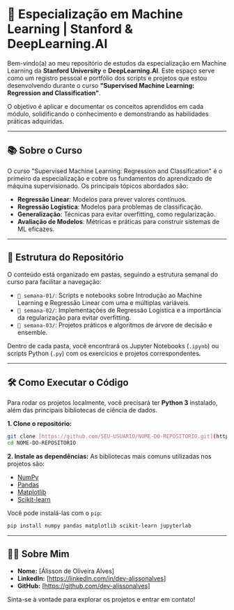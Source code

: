 # 🤖 Especialização em Machine Learning | Stanford & DeepLearning.AI

Bem-vindo(a) ao meu repositório de estudos da especialização em Machine Learning da **Stanford University** e **DeepLearning.AI**. Este espaço serve como um registro pessoal e portfólio dos scripts e projetos que estou desenvolvendo durante o curso **"Supervised Machine Learning: Regression and Classification"**.

O objetivo é aplicar e documentar os conceitos aprendidos em cada módulo, solidificando o conhecimento e demonstrando as habilidades práticas adquiridas.

---

## 📚 Sobre o Curso

O curso "Supervised Machine Learning: Regression and Classification" é o primeiro da especialização e cobre os fundamentos do aprendizado de máquina supervisionado. Os principais tópicos abordados são:

* **Regressão Linear**: Modelos para prever valores contínuos.
* **Regressão Logística**: Modelos para problemas de classificação.
* **Generalização**: Técnicas para evitar overfitting, como regularização.
* **Avaliação de Modelos**: Métricas e práticas para construir sistemas de ML eficazes.

---

## 📁 Estrutura do Repositório

O conteúdo está organizado em pastas, seguindo a estrutura semanal do curso para facilitar a navegação:

* `📁 semana-01/`: Scripts e notebooks sobre Introdução ao Machine Learning e Regressão Linear com uma e múltiplas variáveis.
* `📁 semana-02/`: Implementações de Regressão Logística e a importância da regularização para evitar overfitting.
* `📁 semana-03/`: Projetos práticos e algoritmos de árvore de decisão e ensemble.

Dentro de cada pasta, você encontrará os Jupyter Notebooks (`.ipynb`) ou scripts Python (`.py`) com os exercícios e projetos correspondentes.

---

## 🛠️ Como Executar o Código

Para rodar os projetos localmente, você precisará ter **Python 3** instalado, além das principais bibliotecas de ciência de dados.

**1. Clone o repositório:**
```bash
git clone [https://github.com/SEU-USUARIO/NOME-DO-REPOSITORIO.git](https://github.com/SEU-USUARIO/NOME-DO-REPOSITORIO.git)
cd NOME-DO-REPOSITORIO
```

**2. Instale as dependências:**
As bibliotecas mais comuns utilizadas nos projetos são:
* [NumPy](https://numpy.org/)
* [Pandas](https://pandas.pydata.org/)
* [Matplotlib](https://matplotlib.org/)
* [Scikit-learn](https://scikit-learn.org/stable/)

Você pode instalá-las com o `pip`:
```bash
pip install numpy pandas matplotlib scikit-learn jupyterlab
```

---

## 👨‍💻 Sobre Mim

* **Nome:** [Álisson de Oliveira Alves]
* **LinkedIn:** [https://linkedin.com/in/dev-alissonalves]
* **GitHub:** [https://github.com/dev-alissonalves]

Sinta-se à vontade para explorar os projetos e entrar em contato!
